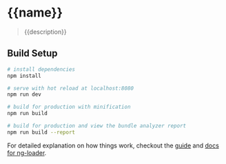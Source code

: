 # {{name}}

> {{description}}

## Build Setup

``` bash
# install dependencies
npm install

# serve with hot reload at localhost:8080
npm run dev

# build for production with minification
npm run build

# build for production and view the bundle analyzer report
npm run build --report
```

For detailed explanation on how things work, checkout the [guide](https://github.com/projecao/ng-webpack-template) and [docs for ng-loader](https://github.com/owen-it/ng-loader).
